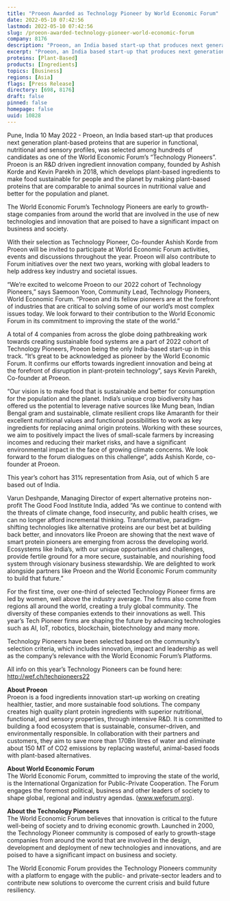 ```yaml
---
title: "Proeon Awarded as Technology Pioneer by World Economic Forum"
date: 2022-05-10 07:42:56
lastmod: 2022-05-10 07:42:56
slug: /proeon-awarded-technology-pioneer-world-economic-forum
company: 8176
description: "Proeon, an India based start-up that produces next generation plant-based proteins that are superior in functional, nutritional and sensory profiles, was selected among hundreds of candidates as one of the World Economic Forum’s “Technology Pioneers”."
excerpt: "Proeon, an India based start-up that produces next generation plant-based proteins that are superior in functional, nutritional and sensory profiles, was selected among hundreds of candidates as one of the World Economic Forum’s “Technology Pioneers”."
proteins: [Plant-Based]
products: [Ingredients]
topics: [Business]
regions: [Asia]
flags: [Press Release]
directory: [698, 8176]
draft: false
pinned: false
homepage: false
uuid: 10828
---
```

<p>Pune, India 10 May 2022 - Proeon, an India based start-up that produces next generation plant-based proteins that are superior in functional, nutritional and sensory profiles, was selected among hundreds of candidates as one of the World Economic Forum’s “Technology Pioneers”. Proeon is an R&D driven ingredient innovation company, founded by Ashish Korde and Kevin Parekh in 2018, which develops plant-based ingredients to make food sustainable for people and the planet by making plant-based proteins that are comparable to animal sources in nutritional value and better for the population and planet.</p>
<p>The World Economic Forum’s Technology Pioneers are early to growth-stage companies from around the world that are involved in the use of new technologies and innovation that are poised to have a significant impact on business and society.</p>
<p>With their selection as Technology Pioneer, Co-founder Ashish Korde from Proeon will be invited to participate at World Economic Forum activities, events and discussions throughout the year. Proeon will also contribute to Forum initiatives over the next two years, working with global leaders to help address key industry and societal issues.</p>
<p>“We’re excited to welcome Proeon to our 2022 cohort of Technology Pioneers,” says Saemoon Yoon, Community Lead, Technology Pioneers, World Economic Forum. “Proeon and its fellow pioneers are at the forefront of industries that are critical to solving some of our world’s most complex issues today. We look forward to their contribution to the World Economic Forum in its commitment to improving the state of the world.”</p>
<p>A total of 4 companies from across the globe doing pathbreaking work towards creating sustainable food systems are a part of 2022 cohort of Technology Pioneers, Proeon being the only India-based start-up in this track. “It’s great to be acknowledged as pioneer by the World Economic Forum. It confirms our efforts towards ingredient innovation and being at the forefront of disruption in plant-protein technology”, says Kevin Parekh, Co-founder at Proeon.</p>
<p>“Our vision is to make food that is sustainable and better for consumption for the population and the planet. India’s unique crop biodiversity has offered us the potential to leverage native sources like Mung bean, Indian Bengal gram and sustainable, climate resilient crops like Amaranth for their excellent nutritional values and functional possibilities to work as key ingredients for replacing animal origin proteins. Working with these sources, we aim to positively impact the lives of small-scale farmers by increasing incomes and reducing their market risks, and have a significant environmental impact in the face of growing climate concerns. We look forward to the forum dialogues on this challenge”, adds Ashish Korde, co-founder at Proeon.</p>
<p>This year’s cohort has 31% representation from Asia, out of which 5 are based out of India.</p>
<p>Varun Deshpande, Managing Director of expert alternative proteins non-profit The Good Food Institute India, added “As we continue to contend with the threats of climate change, food insecurity, and public health crises, we can no longer afford incremental thinking. Transformative, paradigm-shifting technologies like alternative proteins are our best bet at building back better, and innovators like Proeon are showing that the next wave of smart protein pioneers are emerging from across the developing world. Ecosystems like India’s, with our unique opportunities and challenges, provide fertile ground for a more secure, sustainable, and nourishing food system through visionary business stewardship. We are delighted to work alongside partners like Proeon and the World Economic Forum community to build that future.”</p>
<p>For the first time, over one-third of selected Technology Pioneer firms are led by women, well above the industry average. The firms also come from regions all around the world, creating a truly global community. The diversity of these companies extends to their innovations as well. This year’s Tech Pioneer firms are shaping the future by advancing technologies such as AI, IoT, robotics, blockchain, biotechnology and many more.</p>
<p>Technology Pioneers have been selected based on the community’s selection criteria, which includes innovation, impact and leadership as well as the company’s relevance with the World Economic Forum’s Platforms.</p>
<p>All info on this year’s Technology Pioneers can be found here: <a href="http://wef.ch/techpioneers22">http://wef.ch/techpioneers22</a></p>
<p><strong>About Proeon</strong><br />
Proeon is a food ingredients innovation start-up working on creating healthier, tastier, and more sustainable food solutions. The company creates high quality plant protein ingredients with superior nutritional, functional, and sensory properties, through intensive R&D. It is committed to building a food ecosystem that is sustainable, consumer-driven, and environmentally responsible. In collaboration with their partners and customers, they aim to save more than 170Bn litres of water and eliminate about 150 MT of CO2 emissions by replacing wasteful, animal-based foods with plant-based alternatives.</p>
<p><strong>About World Economic Forum</strong><br />
The World Economic Forum, committed to improving the state of the world, is the International Organization for Public-Private Cooperation. The Forum engages the foremost political, business and other leaders of society to shape global, regional and industry agendas. (<a href="http://www.weforum.org">www.weforum.org</a>).</p>
<p><strong>About the Technology Pioneers</strong><br />
The World Economic Forum believes that innovation is critical to the future well-being of society and to driving economic growth. Launched in 2000, the Technology Pioneer community is composed of early to growth-stage companies from around the world that are involved in the design, development and deployment of new technologies and innovations, and are poised to have a significant impact on business and society.</p>
<p>The World Economic Forum provides the Technology Pioneers community with a platform to engage with the public- and private-sector leaders and to contribute new solutions to overcome the current crisis and build future resiliency.</p>
